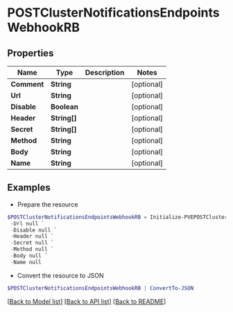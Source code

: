 # POSTClusterNotificationsEndpointsWebhookRB
## Properties

Name | Type | Description | Notes
------------ | ------------- | ------------- | -------------
**Comment** | **String** |  | [optional] 
**Url** | **String** |  | [optional] 
**Disable** | **Boolean** |  | [optional] 
**Header** | **String[]** |  | [optional] 
**Secret** | **String[]** |  | [optional] 
**Method** | **String** |  | [optional] 
**Body** | **String** |  | [optional] 
**Name** | **String** |  | [optional] 

## Examples

- Prepare the resource
```powershell
$POSTClusterNotificationsEndpointsWebhookRB = Initialize-PVEPOSTClusterNotificationsEndpointsWebhookRB  -Comment null `
 -Url null `
 -Disable null `
 -Header null `
 -Secret null `
 -Method null `
 -Body null `
 -Name null
```

- Convert the resource to JSON
```powershell
$POSTClusterNotificationsEndpointsWebhookRB | ConvertTo-JSON
```

[[Back to Model list]](../README.md#documentation-for-models) [[Back to API list]](../README.md#documentation-for-api-endpoints) [[Back to README]](../README.md)

